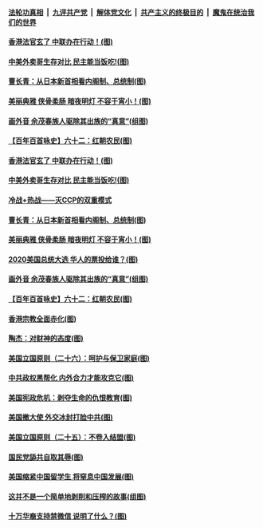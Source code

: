 

####  [法轮功真相](../../../../basic/blob/master/README.md?t=09161102) &nbsp;|&nbsp; [九评共产党](../../../../9ping.md/blob/master/README.md?t=09161102) &nbsp;|&nbsp; [解体党文化](../../../../jtdwh.md/blob/master/README.md?t=09161102)  &nbsp;|&nbsp; [共产主义的终极目的](../../../../gczydzjmd.md/blob/master/README.md?t=09161102) &nbsp;|&nbsp; [魔鬼在统治我们的世界](../../../../mgztzwmdsj.md/blob/master/README.md?t=09161102) 

#### [香港法官玄了 中联办在行动！(图)](../pages/p4/946271.md?t=09161102) 

#### [中美外卖哥生存对比 民主能当饭吃!(图)](../pages/p4/946264.md?t=09161102) 

#### [曹长青：从日本新首相看内阁制、总统制(图)](../pages/p4/946261.md?t=09161102) 

#### [美丽典雅 侠骨柔肠 暗夜明灯 不容于宵小！(图)](../pages/p4/946277.md?t=09161102) 

#### [画外音 余茂春族人驱除其出族的“真意”(组图)](../pages/p4/946273.md?t=09161102) 

#### [【百年百首咏史】六十二：红朝农民(图)](../pages/p4/946245.md?t=09161102) 

#### [香港法官玄了 中联办在行动！(图)](../pages/p4/946271.md?t=09161102) 

#### [中美外卖哥生存对比 民主能当饭吃!(图)](../pages/p4/946264.md?t=09161102) 

#### [冷战+热战——灭CCP的双重模式](../pages/p4/946280.md?t=09161102) 

#### [曹长青：从日本新首相看内阁制、总统制(图)](../pages/p4/946261.md?t=09161102) 

#### [美丽典雅 侠骨柔肠 暗夜明灯 不容于宵小！(图)](../pages/p4/946277.md?t=09161102) 

#### [2020美国总统大选 华人的票投给谁？(图)](../pages/p4/946257.md?t=09161102) 

#### [画外音 余茂春族人驱除其出族的“真意”(组图)](../pages/p4/946273.md?t=09161102) 

#### [【百年百首咏史】六十二：红朝农民(图)](../pages/p4/946245.md?t=09161102) 


#### [香港宗教全面赤化(图)](../pages/p4/946165.md?t=09161102) 

#### [陶杰：对财神的态度(图)](../pages/p4/946163.md?t=09161102) 

#### [美国立国原则（二十六）：呵护与保卫家庭(图)](../pages/p4/944293.md?t=09161102) 

#### [中共政权黑帮化 内外合力才能攻克它(图)](../pages/p4/946159.md?t=09161102) 

#### [美国宪政危机：剥夺生命的仇恨教育(图)](../pages/p4/946150.md?t=09161102) 

#### [美国撤大使 外交冰封打脸中共(图)](../pages/p4/946146.md?t=09161102) 

#### [美国立国原则（二十五）：不卷入结盟(图)](../pages/p4/944292.md?t=09161102) 

#### [国民党舔共自取其辱(图)](../pages/p4/946047.md?t=09161102) 

#### [美国缩紧中国留学生 将窒息中国发展(图)](../pages/p4/946046.md?t=09161102) 

#### [这并不是一个简单地剥削和压榨的故事(组图)](../pages/p4/946053.md?t=09161102) 

#### [十万华裔支持禁微信 说明了什么？(图)](../pages/p4/946052.md?t=09161102) 

